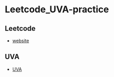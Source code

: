 # Leetcode_UVA-practice
## Leetcode
- [website](https://leetcode.com/)
## UVA
- [UVA](https://uva.onlinejudge.org/)
